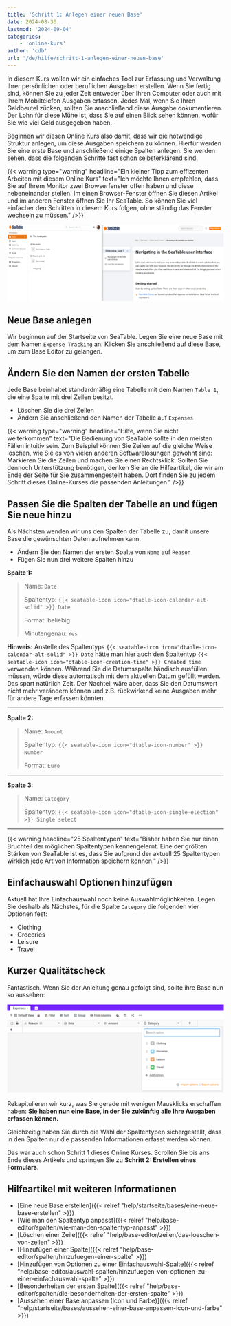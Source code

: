```yaml
---
title: 'Schritt 1: Anlegen einer neuen Base'
date: 2024-08-30
lastmod: '2024-09-04'
categories:
    - 'online-kurs'
author: 'cdb'
url: '/de/hilfe/schritt-1-anlegen-einer-neuen-base'
---
```


In diesem Kurs wollen wir ein einfaches Tool zur Erfassung und Verwaltung Ihrer persönlichen oder beruflichen Ausgaben erstellen. Wenn Sie fertig sind, können Sie zu jeder Zeit entweder über Ihren Computer oder auch mit Ihrem Mobiltelefon Ausgaben erfassen. Jedes Mal, wenn Sie Ihren Geldbeutel zücken, sollten Sie anschließend diese Ausgabe dokumentieren. Der Lohn für diese Mühe ist, dass Sie auf einen Blick sehen können, wofür Sie wie viel Geld ausgegeben haben.

Beginnen wir diesen Online Kurs also damit, dass wir die notwendige Struktur anlegen, um diese Ausgaben speichern zu können. Hierfür werden Sie eine erste Base und anschließend einige Spalten anlegen. Sie werden sehen, dass die folgenden Schritte fast schon selbsterklärend sind.

{{< warning  type="warning" headline="Ein kleiner Tipp zum effizenten Arbeiten mit diesem Online Kurs"  text="Ich möchte Ihnen empfehlen, dass Sie auf Ihrem Monitor zwei Browserfenster offen haben und diese nebeneinander stellen. Im einen Browser-Fenster öffnen Sie diesen Artikel und im anderen Fenster öffnen Sie Ihr SeaTable. So können Sie viel einfacher den Schritten in diesem Kurs folgen, ohne ständig das Fenster wechseln zu müssen." />}}

![](images/level1-browser-window-setup.png)

## Neue Base anlegen

Wir beginnen auf der Startseite von SeaTable. Legen Sie eine neue Base mit dem Namen `Expense Tracking` an. Klicken Sie anschließend auf diese Base, um zum Base Editor zu gelangen.

## Ändern Sie den Namen der ersten Tabelle

Jede Base beinhaltet standardmäßig eine Tabelle mit dem Namen `Table 1`, die eine Spalte mit drei Zeilen besitzt.

- Löschen Sie die drei Zeilen
- Ändern Sie anschließend den Namen der Tabelle auf `Expenses`

{{< warning  type="warning" headline="Hilfe, wenn Sie nicht weiterkommen"  text="Die Bedienung von SeaTable sollte in den meisten Fällen intuitiv sein. Zum Beispiel können Sie Zeilen auf die gleiche Weise löschen, wie Sie es von vielen anderen Softwarelösungen gewohnt sind: Markieren Sie die Zeilen und machen Sie einen Rechtsklick. Sollten Sie dennoch Unterstützung benötigen, denken Sie an die Hilfeartikel, die wir am Ende der Seite für Sie zusammengestellt haben. Dort finden Sie zu jedem Schritt dieses Online-Kurses die passenden Anleitungen." />}}

## Passen Sie die Spalten der Tabelle an und fügen Sie neue hinzu

Als Nächsten wenden wir uns den Spalten der Tabelle zu, damit unsere Base die gewünschten Daten aufnehmen kann.

- Ändern Sie den Namen der ersten Spalte von `Name` auf `Reason`
- Fügen Sie nun drei weitere Spalten hinzu

**Spalte 1:**

> Name: `Date`
>
> Spaltentyp: `{{< seatable-icon icon="dtable-icon-calendar-alt-solid" >}} Date`
>
> Format: beliebig
>
> Minutengenau: `Yes`

**Hinweis:** Anstelle des Spaltentyps `{{< seatable-icon icon="dtable-icon-calendar-alt-solid" >}} Date` hätte man hier auch den Spaltentyp `{{< seatable-icon icon="dtable-icon-creation-time" >}} Created time` verwenden können. Während Sie die Datumsspalte händisch ausfüllen müssen, würde diese automatisch mit dem aktuellen Datum gefüllt werden. Das spart natürlich Zeit. Der Nachteil wäre aber, dass Sie den Datumswert nicht mehr verändern können und z.B. rückwirkend keine Ausgaben mehr für andere Tage erfassen könnten.

---

**Spalte 2:**

> Name: `Amount`
>
> Spaltentyp: `{{< seatable-icon icon="dtable-icon-number" >}} Number`
>
> Format: `Euro`

---

**Spalte 3:**

> Name: `Category`
>
> Spaltentyp: `{{< seatable-icon icon="dtable-icon-single-election" >}} Single select`

---

{{< warning  headline="25 Spaltentypen"  text="Bisher haben Sie nur einen Bruchteil der möglichen Spaltentypen kennengelernt. Eine der größten Stärken von SeaTable ist es, dass Sie aufgrund der aktuell 25 Spaltentypen wirklich jede Art von Information speichern können." />}}

## Einfachauswahl Optionen hinzufügen

Aktuell hat Ihre Einfachauswahl noch keine Auswahlmöglichkeiten. Legen Sie deshalb als Nächstes, für die Spalte `Category` die folgenden vier Optionen fest:

- Clothing
- Groceries
- Leisure
- Travel

## Kurzer Qualitätscheck

Fantastisch. Wenn Sie der Anleitung genau gefolgt sind, sollte ihre Base nun so aussehen:

![](images/level1-expenses-table.png)

Rekapitulieren wir kurz, was Sie gerade mit wenigen Mausklicks erschaffen haben: **Sie haben nun eine Base, in der Sie zukünftig alle Ihre Ausgaben erfassen können.**

Gleichzeitig haben Sie durch die Wahl der Spaltentypen sichergestellt, dass in den Spalten nur die passenden Informationen erfasst werden können.

Das war auch schon Schritt 1 dieses Online Kurses. Scrollen Sie bis ans Ende dieses Artikels und springen Sie zu **Schritt 2: Erstellen eines Formulars**.

## Hilfeartikel mit weiteren Informationen

- [Eine neue Base erstellen]({{< relref "help/startseite/bases/eine-neue-base-erstellen" >}})
- [Wie man den Spaltentyp anpasst]({{< relref "help/base-editor/spalten/wie-man-den-spaltentyp-anpasst" >}})
- [Löschen einer Zeile]({{< relref "help/base-editor/zeilen/das-loeschen-von-zeilen" >}})
- [Hinzufügen einer Spalte]({{< relref "help/base-editor/spalten/hinzufuegen-einer-spalte" >}})
- [Hinzufügen von Optionen zu einer Einfachauswahl-Spalte]({{< relref "help/base-editor/auswahl-spalten/hinzufuegen-von-optionen-zu-einer-einfachauswahl-spalte" >}})
- [Besonderheiten der ersten Spalte]({{< relref "help/base-editor/spalten/die-besonderheiten-der-ersten-spalte" >}})
- [Aussehen einer Base anpassen (Icon und Farbe)]({{< relref "help/startseite/bases/aussehen-einer-base-anpassen-icon-und-farbe" >}})
